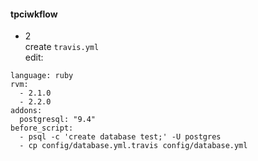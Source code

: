#### tpciwkflow

- 2  
create `travis.yml`  
edit:
```
language: ruby
rvm:
  - 2.1.0
  - 2.2.0
addons:
  postgresql: "9.4"
before_script:
  - psql -c 'create database test;' -U postgres
  - cp config/database.yml.travis config/database.yml
  
